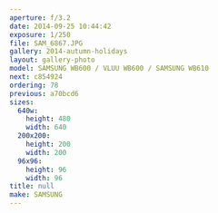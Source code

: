 ```yaml
---
aperture: f/3.2
date: 2014-09-25 10:44:42
exposure: 1/250
file: SAM_6867.JPG
gallery: 2014-autumn-holidays
layout: gallery-photo
model: SAMSUNG WB600 / VLUU WB600 / SAMSUNG WB610
next: c854924
ordering: 78
previous: a70bcd6
sizes:
  640w:
    height: 480
    width: 640
  200x200:
    height: 200
    width: 200
  96x96:
    height: 96
    width: 96
title: null
make: SAMSUNG
---
```

